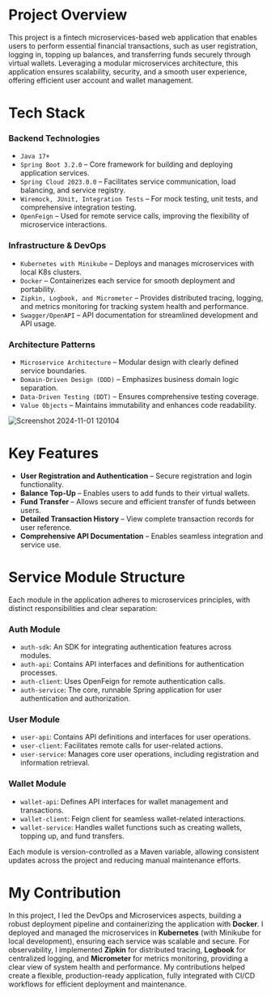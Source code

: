 # Project Overview
This project is a fintech microservices-based web application that enables users to perform essential financial transactions, such as user registration, logging in, topping up balances, and transferring funds securely through virtual wallets. Leveraging a modular microservices architecture, this application ensures scalability, security, and a smooth user experience, offering efficient user account and wallet management. 

# Tech Stack
### Backend Technologies
- ```Java 17+```
- ```Spring Boot 3.2.0``` – Core framework for building and deploying application services.
- ```Spring Cloud 2023.0.0``` – Facilitates service communication, load balancing, and service registry.
- ```Wiremock, JUnit, Integration Tests``` – For mock testing, unit tests, and comprehensive integration testing.
- ```OpenFeign``` – Used for remote service calls, improving the flexibility of microservice interactions.

### Infrastructure & DevOps
- ```Kubernetes with Minikube``` – Deploys and manages microservices with local K8s clusters.
- ```Docker``` – Containerizes each service for smooth deployment and portability.
- ```Zipkin, Logbook, and Micrometer``` – Provides distributed tracing, logging, and metrics monitoring for tracking system health and performance.
- ```Swagger/OpenAPI``` – API documentation for streamlined development and API usage.

### Architecture Patterns
- ```Microservice Architecture``` – Modular design with clearly defined service boundaries.
- ```Domain-Driven Design (DDD)``` – Emphasizes business domain logic separation.
- ```Data-Driven Testing (DDT)``` – Ensures comprehensive testing coverage.
- ```Value Objects``` – Maintains immutability and enhances code readability.
  
![Screenshot 2024-11-01 120104](https://github.com/user-attachments/assets/cdaa1aae-3b5a-47f9-9e1c-bae1b9c9f062)

# Key Features
- **User Registration and Authentication** – Secure registration and login functionality.
- **Balance Top-Up** – Enables users to add funds to their virtual wallets.
- **Fund Transfer** – Allows secure and efficient transfer of funds between users.
- **Detailed Transaction History** – View complete transaction records for user reference.
- **Comprehensive API Documentation** – Enables seamless integration and service use.

# Service Module Structure
Each module in the application adheres to microservices principles, with distinct responsibilities and clear separation:

### Auth Module
- ```auth-sdk```: An SDK for integrating authentication features across modules.
- ```auth-api```: Contains API interfaces and definitions for authentication processes.
- ```auth-client```: Uses OpenFeign for remote authentication calls.
- ```auth-service```: The core, runnable Spring application for user authentication and authorization.

### User Module
- ```user-api```: Contains API definitions and interfaces for user operations.
- ```user-client```: Facilitates remote calls for user-related actions.
- ```user-service```: Manages core user operations, including registration and information retrieval.

### Wallet Module
- ```wallet-api```: Defines API interfaces for wallet management and transactions.
- ```wallet-client```: Feign client for seamless wallet-related interactions.
- ```wallet-service```: Handles wallet functions such as creating wallets, topping up, and fund transfers.

Each module is version-controlled as a Maven variable, allowing consistent updates across the project and reducing manual maintenance efforts.

# My Contribution
In this project, I led the DevOps and Microservices aspects, building a robust deployment pipeline and containerizing the application with **Docker**. I deployed and managed the microservices in **Kubernetes** (with Minikube for local development), ensuring each service was scalable and secure. For observability, I implemented **Zipkin** for distributed tracing, **Logbook** for centralized logging, and **Micrometer** for metrics monitoring, providing a clear view of system health and performance. My contributions helped create a flexible, production-ready application, fully integrated with CI/CD workflows for efficient deployment and maintenance.
